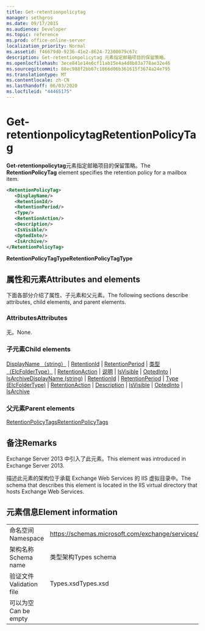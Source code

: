 ```yaml
---
title: Get-retentionpolicytag
manager: sethgros
ms.date: 09/17/2015
ms.audience: Developer
ms.topic: reference
ms.prod: office-online-server
localization_priority: Normal
ms.assetid: f46679d0-9236-41e2-8624-72300079c67c
description: Get-retentionpolicytag 元素指定邮箱项目的保留策略。
ms.openlocfilehash: 3ece841e14e6cf11ab15e4a4d8b83a778ae32e46
ms.sourcegitcommit: 88ec988f2bb67c1866d06b361615f3674a24e795
ms.translationtype: MT
ms.contentlocale: zh-CN
ms.lasthandoff: 06/03/2020
ms.locfileid: "44465175"
---
```

# <a name="retentionpolicytag"></a><span data-ttu-id="93e1d-103">Get-retentionpolicytag</span><span class="sxs-lookup"><span data-stu-id="93e1d-103">RetentionPolicyTag</span></span>

<span data-ttu-id="93e1d-104">**Get-retentionpolicytag**元素指定邮箱项目的保留策略。</span><span class="sxs-lookup"><span data-stu-id="93e1d-104">The **RetentionPolicyTag** element specifies the retention policy for a mailbox item.</span></span> 
  
```XML
<RetentionPolicyTag>
   <DisplayName/>
   <RetentionId/>
   <RetentionPeriod/>
   <Type/>
   <RetentionAction/>
   <Description/>
   <IsVisible/>
   <OptedInto/>
   <IsArchive/>
</RetentionPolicyTag>
```

 <span data-ttu-id="93e1d-105">**RetentionPolicyTagType**</span><span class="sxs-lookup"><span data-stu-id="93e1d-105">**RetentionPolicyTagType**</span></span>
## <a name="attributes-and-elements"></a><span data-ttu-id="93e1d-106">属性和元素</span><span class="sxs-lookup"><span data-stu-id="93e1d-106">Attributes and elements</span></span>

<span data-ttu-id="93e1d-107">下面各部分介绍了属性、子元素和父元素。</span><span class="sxs-lookup"><span data-stu-id="93e1d-107">The following sections describe attributes, child elements, and parent elements.</span></span>
  
### <a name="attributes"></a><span data-ttu-id="93e1d-108">Attributes</span><span class="sxs-lookup"><span data-stu-id="93e1d-108">Attributes</span></span>

<span data-ttu-id="93e1d-109">无。</span><span class="sxs-lookup"><span data-stu-id="93e1d-109">None.</span></span>
  
### <a name="child-elements"></a><span data-ttu-id="93e1d-110">子元素</span><span class="sxs-lookup"><span data-stu-id="93e1d-110">Child elements</span></span>

<span data-ttu-id="93e1d-111">[DisplayName （string）](displayname-string.md)  | [RetentionId](retentionid.md)  | [RetentionPeriod](retentionperiod.md)  | [类型（ElcFolderType）](type-elcfoldertype.md)  | [RetentionAction](retentionaction.md)  | [说明](description.md)  | [IsVisible](isvisible.md)  | [OptedInto](optedinto.md)  | [IsArchive](isarchive.md)</span><span class="sxs-lookup"><span data-stu-id="93e1d-111">[DisplayName (string)](displayname-string.md) | [RetentionId](retentionid.md) | [RetentionPeriod](retentionperiod.md) | [Type (ElcFolderType)](type-elcfoldertype.md) | [RetentionAction](retentionaction.md) | [Description](description.md) | [IsVisible](isvisible.md) | [OptedInto](optedinto.md) | [IsArchive](isarchive.md)</span></span>
  
### <a name="parent-elements"></a><span data-ttu-id="93e1d-112">父元素</span><span class="sxs-lookup"><span data-stu-id="93e1d-112">Parent elements</span></span>

[<span data-ttu-id="93e1d-113">RetentionPolicyTags</span><span class="sxs-lookup"><span data-stu-id="93e1d-113">RetentionPolicyTags</span></span>](retentionpolicytags.md)
  
## <a name="remarks"></a><span data-ttu-id="93e1d-114">备注</span><span class="sxs-lookup"><span data-stu-id="93e1d-114">Remarks</span></span>

<span data-ttu-id="93e1d-115">Exchange Server 2013 中引入了此元素。</span><span class="sxs-lookup"><span data-stu-id="93e1d-115">This element was introduced in Exchange Server 2013.</span></span>
  
<span data-ttu-id="93e1d-116">描述此元素的架构位于承载 Exchange Web Services 的 IIS 虚拟目录中。</span><span class="sxs-lookup"><span data-stu-id="93e1d-116">The schema that describes this element is located in the IIS virtual directory that hosts Exchange Web Services.</span></span>
  
## <a name="element-information"></a><span data-ttu-id="93e1d-117">元素信息</span><span class="sxs-lookup"><span data-stu-id="93e1d-117">Element information</span></span>

|||
|:-----|:-----|
|<span data-ttu-id="93e1d-118">命名空间</span><span class="sxs-lookup"><span data-stu-id="93e1d-118">Namespace</span></span>  <br/> |https://schemas.microsoft.com/exchange/services/2006/types  <br/> |
|<span data-ttu-id="93e1d-119">架构名称</span><span class="sxs-lookup"><span data-stu-id="93e1d-119">Schema name</span></span>  <br/> |<span data-ttu-id="93e1d-120">类型架构</span><span class="sxs-lookup"><span data-stu-id="93e1d-120">Types schema</span></span>  <br/> |
|<span data-ttu-id="93e1d-121">验证文件</span><span class="sxs-lookup"><span data-stu-id="93e1d-121">Validation file</span></span>  <br/> |<span data-ttu-id="93e1d-122">Types.xsd</span><span class="sxs-lookup"><span data-stu-id="93e1d-122">Types.xsd</span></span>  <br/> |
|<span data-ttu-id="93e1d-123">可以为空</span><span class="sxs-lookup"><span data-stu-id="93e1d-123">Can be empty</span></span>  <br/> ||
   

